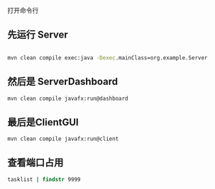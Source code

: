 打开命令行

## 先运行 Server
```cmd

mvn clean compile exec:java -Dexec.mainClass=org.example.Server

```
## 然后是 ServerDashboard
```cmd
mvn clean compile javafx:run@dashboard

```

## 最后是ClientGUI
```cmd
mvn clean compile javafx:run@client

```

## 查看端口占用

```cmd
tasklist | findstr 9999

```